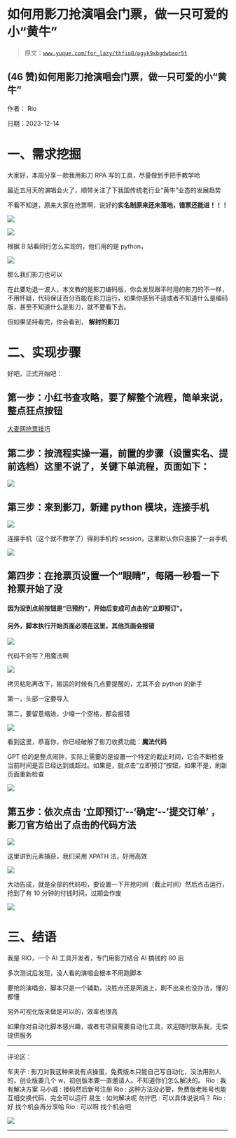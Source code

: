 # 如何用影刀抢演唱会门票，做一只可爱的小“黄牛”

> 原文：[`www.yuque.com/for_lazy/thfiu8/pgyk9xbgdwbaor5t`](https://www.yuque.com/for_lazy/thfiu8/pgyk9xbgdwbaor5t)

## (46 赞)如何用影刀抢演唱会门票，做一只可爱的小“黄牛”

作者： Rio

日期：2023-12-14

# 一、需求挖掘

大家好，本周分享一款我用影刀 RPA 写的工具，尽量做到手把手教学哈

最近五月天的演唱会火了，顺带关注了下我国传统老行业“黄牛”业态的发展趋势

不看不知道，原来大家在抢票啊，说好的**实名制原来还未落地，错票还能进！！！**

![](img/9b6b10100c1bb62a4992787a4f6956ec.png)

![](img/f8f05c0b83e10b191aea2845c9f2e6bc.png)

根据 B 站看同行怎么实现的，他们用的是 python，

![](img/bd17ef14baa04a6ccde359eb6c40a02e.png)

那么我们影刀也可以

在此要劝退一波人，本文教的是影刀编码版，你会发现跟平时用的影刀的不一样，不用怀疑，代码保证百分百能在影刀运行，如果你感到不适或者不知道什么是编码版，甚至不知道什么是影刀，就不要看下去。

但如果坚持看完，你会看到， **解封的影刀**

# 二、实现步骤

好吧，正式开始吧：

## 第一步：小红书查攻略，要了解整个流程，简单来说，**整点狂点按钮**

[大麦网抢票技巧](https://www.xiaohongshu.com/explore/65294cba000000002101f6ac?m_source=pinpai)

## 第二步：按流程实操一遍，前置的步骤（设置实名、提前选档）这里不说了，关键下单流程，页面如下：

![](img/1dc875f50a27d017cc0123319657e816.png)

## 第三步：来到影刀，新建 python 模块，连接手机

![](img/85a6fbb58fe7ed66cdb33549d20ba195.png)

连接手机（这个就不教学了）得到手机的 session，这里默认你只连接了一台手机

![](img/596da87fbc9bf51bcc5fd37295163956.png)

## 第四步：在抢票页设置一个“眼睛”，每隔一秒看一下抢票开始了没

#### 因为没到点前按钮是“已预约”，开始后变成可点击的“立即预订”。

#### 另外，脚本执行开始页面必须在这里，其他页面会报错

![](img/60abfa9d7ab314bcd1b2d3f457671909.png)

代码不会写？用魔法啊

![](img/0f4c0e283ba4451df5d6850ebb35b99d.png)

拷贝粘贴再改下，搬运的时候有几点要提醒的，尤其不会 python 的新手

第一，头部一定要导入

第二，要留意缩进，少缩一个空格，都会报错

![](img/303aa9a363a88fd01b347294716d9e85.png)

看到这里，恭喜你，你已经破解了影刀收费功能：**魔法代码**

GPT 给的是整点闹钟，实际上需要的是设置一个特定的截止时间，它会不断检查当前时间是否已经达到或超过。如果是，就点击“立即预订”按钮，如果不是，刷新页面重新检查

![](img/ef11aadd5b8664a7513d63748f64dcf7.png)

## 第五步：依次点击 ‘立即预订’--‘确定‘--’提交订单’ ，影刀官方给出了点击的代码方法

![](img/7838c52df94f9f62a3ad82bed141da1a.png)

这里讲到元素捕获，我们采用 XPATH 法，好用高效

![](img/3a21d5f7d444142997c21157eaddad1c.png)

大功告成，就是全部的代码啦，要设置一下开抢时间（截止时间）然后点击运行，抢到了有 10 分钟的付钱时间，过期会作废

![](img/84ec708a77fec77d6dcfb8f984cf44b9.png)

# 三、结语

我是 RIO，一个 AI 工具开发者，专门用影刀结合 AI 搞钱的 80 后

多次测试后发现，没人看的演唱会根本不用跑脚本

要抢的演唱会，脚本只是一个辅助，决胜点还是网速上，刷不出来也没办法，懂的都懂

另外可视化版来做是可以的，效率也很高

如果你对自动化脚本感兴趣，或者有项目需要自动化工具，欢迎随时联系我，无偿提供服务

* * *

评论区：

车夫子 : 影刀对我这种来说有点操蛋，免费版本只能自己写自动化，没法用别人的，创业版要几个 w，初创版本要一直邀请人。不知道你们怎么解决的。
Rio : 我有解决方案
马小威 : 接码然后新号注册
Rio : 这种方法没必要，免费版老账号也能互相交换代码，完全可以运行
易生 : 如何解决呢
勿拧巴 : 可以具体说说吗？
Rio : 好 找个机会再分享哈
Rio : 可以啊 找个机会吧

![](img/21de372a77ea1f441c613f7316831ae1.png)

* * *